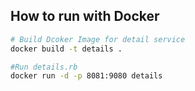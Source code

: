 ## How to run with Docker

```bash
# Build Dcoker Image for detail service
docker build -t details .

#Run details.rb
docker run -d -p 8081:9080 details
```